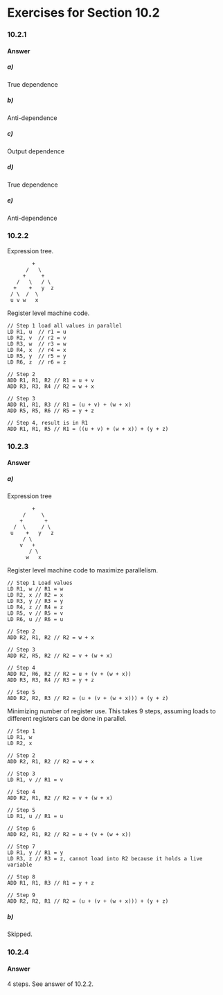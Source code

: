 # Exercises for Section 10.2

### 10.2.1
#### Answer
##### a)
True dependence
##### b)
Anti-dependence
##### c)
Output dependence
##### d)
True dependence
##### e)
Anti-dependence

### 10.2.2
Expression tree.
```
        +
      /   \
     +     +
   /   \   / \
  +    +   y  z
 / \  /  \
 u v w   x
```
Register level machine code.
```
// Step 1 load all values in parallel
LD R1, u  // r1 = u
LD R2, v  // r2 = v
LD R3, w  // r3 = w
LD R4, x  // r4 = x
LD R5, y  // r5 = y
LD R6, z  // r6 = z

// Step 2
ADD R1, R1, R2 // R1 = u + v
ADD R3, R3, R4 // R2 = w + x

// Step 3
ADD R1, R1, R3 // R1 = (u + v) + (w + x)
ADD R5, R5, R6 // R5 = y + z

// Step 4, result is in R1
ADD R1, R1, R5 // R1 = ((u + v) + (w + x)) + (y + z)

```
### 10.2.3
#### Answer
##### a)
Expression tree
```
        +
     /     \
    +       +
  /  \     / \
 u    +   y   z
     / \
    v   +
       / \
      w   x
```
Register level machine code to maximize parallelism.

```
// Step 1 Load values
LD R1, w // R1 = w
LD R2, x // R2 = x
LD R3, y // R3 = y
LD R4, z // R4 = z
LD R5, v // R5 = v
LD R6, u // R6 = u

// Step 2
ADD R2, R1, R2 // R2 = w + x

// Step 3
ADD R2, R5, R2 // R2 = v + (w + x)

// Step 4
ADD R2, R6, R2 // R2 = u + (v + (w + x))
ADD R3, R3, R4 // R3 = y + z

// Step 5
ADD R2, R2, R3 // R2 = (u + (v + (w + x))) + (y + z)

```

Minimizing number of register use. This takes 9 steps, assuming loads
to different registers can be done in parallel.
```
// Step 1
LD R1, w
LD R2, x

// Step 2
ADD R2, R1, R2 // R2 = w + x

// Step 3
LD R1, v // R1 = v

// Step 4
ADD R2, R1, R2 // R2 = v + (w + x)

// Step 5
LD R1, u // R1 = u

// Step 6
ADD R2, R1, R2 // R2 = u + (v + (w + x))

// Step 7
LD R1, y // R1 = y
LD R3, z // R3 = z, cannot load into R2 because it holds a live variable

// Step 8
ADD R1, R1, R3 // R1 = y + z

// Step 9
ADD R2, R2, R1 // R2 = (u + (v + (w + x))) + (y + z)
```
##### b)
Skipped.

### 10.2.4
#### Answer
4 steps. See answer of 10.2.2. 
